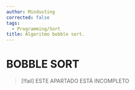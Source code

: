 ```yaml
---
author: Mindusting
corrected: false
tags:
  - Programming/Sort
title: Algoritmo bobble sort.
---
```


# BOBBLE SORT

> [!fail] ESTE APARTADO ESTÁ INCOMPLETO

```txt

```
